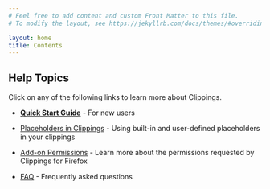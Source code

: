 ```yaml
---
# Feel free to add content and custom Front Matter to this file.
# To modify the layout, see https://jekyllrb.com/docs/themes/#overriding-theme-defaults

layout: home
title: Contents
---
```


## Help Topics

Click on any of the following links to learn more about Clippings.

* **[Quick Start Guide](https://aecreations.sourceforge.io/clippings/quickstart.php)** - For new users

* [Placeholders in Clippings](placeholders.html) - Using built-in and user-defined placeholders in your clippings

* [Add-on Permissions](permissions.md) - Learn more about the permissions requested by Clippings for Firefox

* [FAQ](faq.md) - Frequently asked questions
